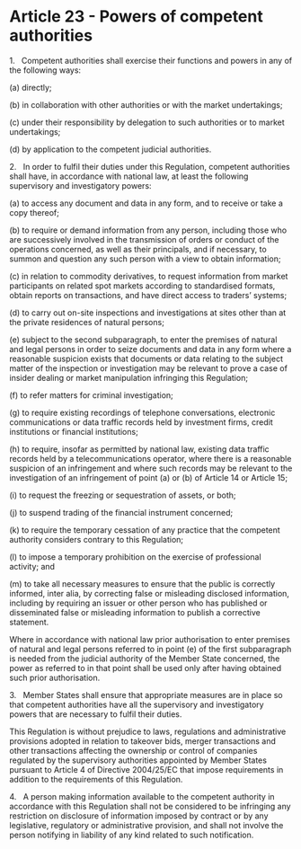 # Article 23 - Powers of competent authorities


1.   Competent authorities shall exercise their functions and powers in any of the following ways:

(a) directly;

(b) in collaboration with other authorities or with the market undertakings;

(c) under their responsibility by delegation to such authorities or to market undertakings;

(d) by application to the competent judicial authorities.

2.   In order to fulfil their duties under this Regulation, competent authorities shall have, in accordance with national law, at least the following supervisory and investigatory powers:

(a) to access any document and data in any form, and to receive or take a copy thereof;

(b) to require or demand information from any person, including those who are successively involved in the transmission of orders or conduct of the operations concerned, as well as their principals, and if necessary, to summon and question any such person with a view to obtain information;

(c) in relation to commodity derivatives, to request information from market participants on related spot markets according to standardised formats, obtain reports on transactions, and have direct access to traders’ systems;

(d) to carry out on-site inspections and investigations at sites other than at the private residences of natural persons;

(e) subject to the second subparagraph, to enter the premises of natural and legal persons in order to seize documents and data in any form where a reasonable suspicion exists that documents or data relating to the subject matter of the inspection or investigation may be relevant to prove a case of insider dealing or market manipulation infringing this Regulation;

(f) to refer matters for criminal investigation;

(g) to require existing recordings of telephone conversations, electronic communications or data traffic records held by investment firms, credit institutions or financial institutions;

(h) to require, insofar as permitted by national law, existing data traffic records held by a telecommunications operator, where there is a reasonable suspicion of an infringement and where such records may be relevant to the investigation of an infringement of point (a) or (b) of Article 14 or Article 15;

(i) to request the freezing or sequestration of assets, or both;

(j) to suspend trading of the financial instrument concerned;

(k) to require the temporary cessation of any practice that the competent authority considers contrary to this Regulation;

(l) to impose a temporary prohibition on the exercise of professional activity; and

(m) to take all necessary measures to ensure that the public is correctly informed, inter alia, by correcting false or misleading disclosed information, including by requiring an issuer or other person who has published or disseminated false or misleading information to publish a corrective statement.

Where in accordance with national law prior authorisation to enter premises of natural and legal persons referred to in point (e) of the first subparagraph is needed from the judicial authority of the Member State concerned, the power as referred to in that point shall be used only after having obtained such prior authorisation.

3.   Member States shall ensure that appropriate measures are in place so that competent authorities have all the supervisory and investigatory powers that are necessary to fulfil their duties.

This Regulation is without prejudice to laws, regulations and administrative provisions adopted in relation to takeover bids, merger transactions and other transactions affecting the ownership or control of companies regulated by the supervisory authorities appointed by Member States pursuant to Article 4 of Directive 2004/25/EC that impose requirements in addition to the requirements of this Regulation.

4.   A person making information available to the competent authority in accordance with this Regulation shall not be considered to be infringing any restriction on disclosure of information imposed by contract or by any legislative, regulatory or administrative provision, and shall not involve the person notifying in liability of any kind related to such notification.

